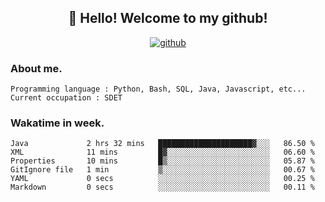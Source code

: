 <h2 align="center">👋 Hello! Welcome to my github! </h2>
<p align="center">
  <a href="https://github.com/usergwen"><img src="https://img.shields.io/badge/GitHub-24292e" alt="github"></a>
</p>

### About me.

```Plain Text
Programming language : Python, Bash, SQL, Java, Javascript, etc...
Current occupation : SDET
```
### Wakatime in week.

<!--START_SECTION:waka-->

```text
Java             2 hrs 32 mins   █████████████████████▓░░░   86.50 %
XML              11 mins         █▓░░░░░░░░░░░░░░░░░░░░░░░   06.60 %
Properties       10 mins         █▒░░░░░░░░░░░░░░░░░░░░░░░   05.87 %
GitIgnore file   1 min           ▒░░░░░░░░░░░░░░░░░░░░░░░░   00.67 %
YAML             0 secs          ░░░░░░░░░░░░░░░░░░░░░░░░░   00.25 %
Markdown         0 secs          ░░░░░░░░░░░░░░░░░░░░░░░░░   00.11 %
```

<!--END_SECTION:waka-->
